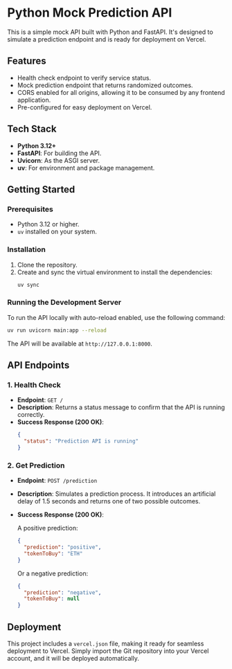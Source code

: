 # Python Mock Prediction API

This is a simple mock API built with Python and FastAPI. It's designed to simulate a prediction endpoint and is ready for deployment on Vercel.

## Features

- Health check endpoint to verify service status.
- Mock prediction endpoint that returns randomized outcomes.
- CORS enabled for all origins, allowing it to be consumed by any frontend application.
- Pre-configured for easy deployment on Vercel.

## Tech Stack

- **Python 3.12+**
- **FastAPI**: For building the API.
- **Uvicorn**: As the ASGI server.
- **uv**: For environment and package management.

## Getting Started

### Prerequisites

- Python 3.12 or higher.
- `uv` installed on your system.

### Installation

1.  Clone the repository.
2.  Create and sync the virtual environment to install the dependencies:
    ```bash
    uv sync
    ```

### Running the Development Server

To run the API locally with auto-reload enabled, use the following command:

```bash
uv run uvicorn main:app --reload
```

The API will be available at `http://127.0.0.1:8000`.

## API Endpoints

### 1. Health Check

- **Endpoint**: `GET /`
- **Description**: Returns a status message to confirm that the API is running correctly.
- **Success Response (200 OK)**:
  ```json
  {
    "status": "Prediction API is running"
  }
  ```

### 2. Get Prediction

- **Endpoint**: `POST /prediction`
- **Description**: Simulates a prediction process. It introduces an artificial delay of 1.5 seconds and returns one of two possible outcomes.
- **Success Response (200 OK)**:

  A positive prediction:
  ```json
  {
    "prediction": "positive",
    "tokenToBuy": "ETH"
  }
  ```

  Or a negative prediction:
  ```json
  {
    "prediction": "negative",
    "tokenToBuy": null
  }
  ```

## Deployment

This project includes a `vercel.json` file, making it ready for seamless deployment to Vercel. Simply import the Git repository into your Vercel account, and it will be deployed automatically.
